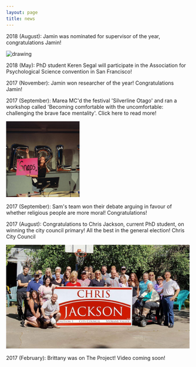 ```yaml
---
layout: page
title: news
---
```


2018 (August): Jamin was nominated for supervisor of the year, congratulations Jamin! 

<img src="JaminAward.jpg" alt="drawing" width="500"/>

2018 (May): PhD student Keren Segal will participate in the Association for Psychological Science convention in San Francisco!

2017 (November): Jamin won researcher of the year! Congratulations Jamin! 

2017 (September): Marea MC'd the festival 'Silverline Otago' and ran a workshop called 'Becoming comfortable with the uncomfortable: challenging the brave face mentality'. Click here to read more! 

<img src="MareaSilverline.jpg" alt="drawing" width="200"/>

2017 (September): Sam's team won their debate arguing in favour of whether religious people are more moral! Congratulations!   

2017 (August): Congratulations to Chris Jackson, current PhD student, on winning the city council primary! All the best in the general election!  Chris City Council

<img src="otago661301.jpg" alt="drawing" width="500"/>

2017 (February): Brittany was on The Project! Video coming soon! 
